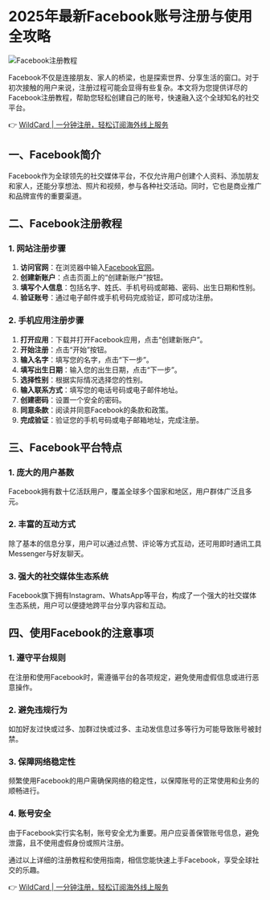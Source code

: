# 2025年最新Facebook账号注册与使用全攻略

![Facebook注册教程](https://bbtdd.com/img/298632153.webp)

Facebook不仅是连接朋友、家人的桥梁，也是探索世界、分享生活的窗口。对于初次接触的用户来说，注册过程可能会显得有些复杂。本文将为您提供详尽的Facebook注册教程，帮助您轻松创建自己的账号，快速融入这个全球知名的社交平台。

👉 [WildCard | 一分钟注册，轻松订阅海外线上服务](https://bbtdd.com/WildCard)

## 一、Facebook简介
Facebook作为全球领先的社交媒体平台，不仅允许用户创建个人资料、添加朋友和家人，还能分享想法、照片和视频，参与各种社交活动。同时，它也是商业推广和品牌宣传的重要渠道。

## 二、Facebook注册教程
### 1. 网站注册步骤
1. **访问官网**：在浏览器中输入[Facebook官网](https://www.facebook.com)。
2. **创建新账户**：点击页面上的“创建新账户”按钮。
3. **填写个人信息**：包括名字、姓氏、手机号码或邮箱、密码、出生日期和性别。
4. **验证账号**：通过电子邮件或手机号码完成验证，即可成功注册。

### 2. 手机应用注册步骤
1. **打开应用**：下载并打开Facebook应用，点击“创建新账户”。
2. **开始注册**：点击“开始”按钮。
3. **输入名字**：填写您的名字，点击“下一步”。
4. **填写出生日期**：输入您的出生日期，点击“下一步”。
5. **选择性别**：根据实际情况选择您的性别。
6. **输入联系方式**：填写您的电话号码或电子邮件地址。
7. **创建密码**：设置一个安全的密码。
8. **同意条款**：阅读并同意Facebook的条款和政策。
9. **完成验证**：验证您的手机号码或电子邮箱地址，完成注册。

## 三、Facebook平台特点
### 1. 庞大的用户基数
Facebook拥有数十亿活跃用户，覆盖全球多个国家和地区，用户群体广泛且多元。

### 2. 丰富的互动方式
除了基本的信息分享，用户可以通过点赞、评论等方式互动，还可用即时通讯工具Messenger与好友聊天。

### 3. 强大的社交媒体生态系统
Facebook旗下拥有Instagram、WhatsApp等平台，构成了一个强大的社交媒体生态系统，用户可以便捷地跨平台分享内容和互动。

## 四、使用Facebook的注意事项
### 1. 遵守平台规则
在注册和使用Facebook时，需遵循平台的各项规定，避免使用虚假信息或进行恶意操作。

### 2. 避免违规行为
如加好友过快或过多、加群过快或过多、主动发信息过多等行为可能导致账号被封禁。

### 3. 保障网络稳定性
频繁使用Facebook的用户需确保网络的稳定性，以保障账号的正常使用和业务的顺畅进行。

### 4. 账号安全
由于Facebook实行实名制，账号安全尤为重要。用户应妥善保管账号信息，避免泄露，且不使用虚假身份或照片注册。

通过以上详细的注册教程和使用指南，相信您能快速上手Facebook，享受全球社交的乐趣。

👉 [WildCard | 一分钟注册，轻松订阅海外线上服务](https://bbtdd.com/WildCard)